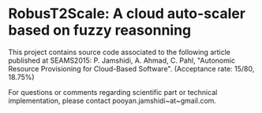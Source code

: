 # RobusT2Scale: A cloud auto-scaler based on fuzzy reasonning

This project contains source code associated to the following article published at SEAMS2015:
P. Jamshidi, A. Ahmad, C. Pahl, "Autonomic Resource Provisioning for Cloud-Based Software". (Acceptance rate: 15/80, 18.75%)


For questions or comments regarding scientific part or technical implementation, please contact pooyan.jamshidi~at~gmail.com.
